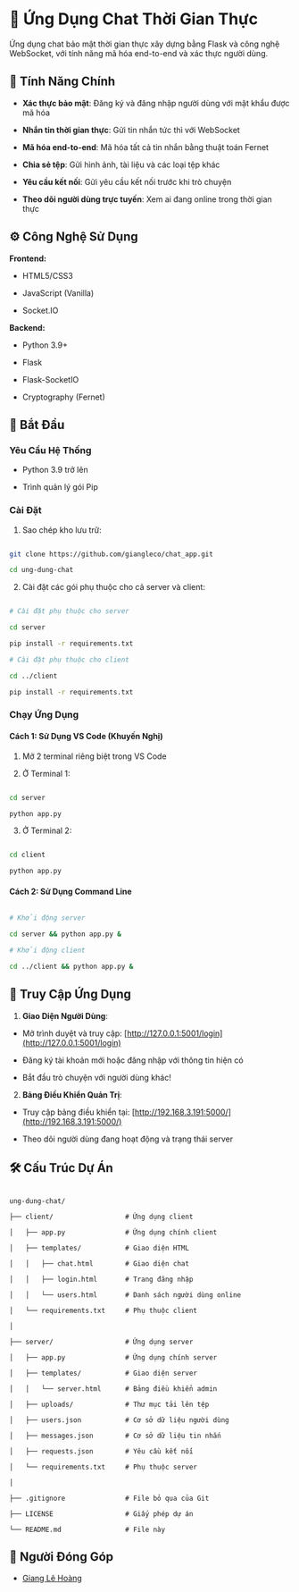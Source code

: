 # 📱 Ứng Dụng Chat Thời Gian Thực


Ứng dụng chat bảo mật thời gian thực xây dựng bằng Flask và công nghệ WebSocket, với tính năng mã hóa end-to-end và xác thực người dùng.

## 🌟 Tính Năng Chính

- **Xác thực bảo mật**: Đăng ký và đăng nhập người dùng với mật khẩu được mã hóa

- **Nhắn tin thời gian thực**: Gửi tin nhắn tức thì với WebSocket

- **Mã hóa end-to-end**: Mã hóa tất cả tin nhắn bằng thuật toán Fernet

- **Chia sẻ tệp**: Gửi hình ảnh, tài liệu và các loại tệp khác

- **Yêu cầu kết nối**: Gửi yêu cầu kết nối trước khi trò chuyện

- **Theo dõi người dùng trực tuyến**: Xem ai đang online trong thời gian thực

## ⚙️ Công Nghệ Sử Dụng

**Frontend:**

- HTML5/CSS3

- JavaScript (Vanilla)

- Socket.IO

**Backend:**

- Python 3.9+

- Flask

- Flask-SocketIO

- Cryptography (Fernet)

## 🚀 Bắt Đầu

### Yêu Cầu Hệ Thống

- Python 3.9 trở lên

- Trình quản lý gói Pip

### Cài Đặt

1. Sao chép kho lưu trữ:

```bash

git clone https://github.com/giangleco/chat_app.git

cd ung-dung-chat

```

2. Cài đặt các gói phụ thuộc cho cả server và client:

```bash

# Cài đặt phụ thuộc cho server

cd server

pip install -r requirements.txt

# Cài đặt phụ thuộc cho client

cd ../client

pip install -r requirements.txt

```

### Chạy Ứng Dụng

#### Cách 1: Sử Dụng VS Code (Khuyến Nghị)

1. Mở 2 terminal riêng biệt trong VS Code

2. Ở Terminal 1:

```bash

cd server

python app.py

```

3. Ở Terminal 2:

```bash

cd client

python app.py

```

#### Cách 2: Sử Dụng Command Line

```bash

# Khởi động server

cd server && python app.py &

# Khởi động client

cd ../client && python app.py &

```

## 🔑 Truy Cập Ứng Dụng

1. **Giao Diện Người Dùng**:

- Mở trình duyệt và truy cập: [http://127.0.0.1:5001/login](http://127.0.0.1:5001/login)

- Đăng ký tài khoản mới hoặc đăng nhập với thông tin hiện có

- Bắt đầu trò chuyện với người dùng khác!

2. **Bảng Điều Khiển Quản Trị**:

- Truy cập bảng điều khiển tại: [http://192.168.3.191:5000/](http://192.168.3.191:5000/)

- Theo dõi người dùng đang hoạt động và trạng thái server

## 🛠 Cấu Trúc Dự Án

```

ung-dung-chat/

├── client/                  # Ứng dụng client

│   ├── app.py               # Ứng dụng chính client

│   ├── templates/           # Giao diện HTML

│   │   ├── chat.html        # Giao diện chat

│   │   ├── login.html       # Trang đăng nhập

│   │   └── users.html       # Danh sách người dùng online

│   └── requirements.txt     # Phụ thuộc client

│

├── server/                  # Ứng dụng server

│   ├── app.py               # Ứng dụng chính server

│   ├── templates/           # Giao diện server

│   │   └── server.html      # Bảng điều khiển admin

│   ├── uploads/             # Thư mục tải lên tệp

│   ├── users.json           # Cơ sở dữ liệu người dùng

│   ├── messages.json        # Cơ sở dữ liệu tin nhắn

│   ├── requests.json        # Yêu cầu kết nối

│   └── requirements.txt     # Phụ thuộc server

│

├── .gitignore               # File bỏ qua của Git

├── LICENSE                  # Giấy phép dự án

└── README.md                # File này

```


## 👥 Người Đóng Góp

- [Giang Lê Hoàng ](https://github.com/giangleco)

```
